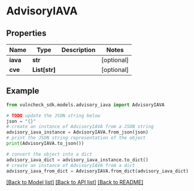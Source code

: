 # AdvisoryIAVA


## Properties

Name | Type | Description | Notes
------------ | ------------- | ------------- | -------------
**iava** | **str** |  | [optional] 
**cve** | **List[str]** |  | [optional] 

## Example

```python
from vulncheck_sdk.models.advisory_iava import AdvisoryIAVA

# TODO update the JSON string below
json = "{}"
# create an instance of AdvisoryIAVA from a JSON string
advisory_iava_instance = AdvisoryIAVA.from_json(json)
# print the JSON string representation of the object
print(AdvisoryIAVA.to_json())

# convert the object into a dict
advisory_iava_dict = advisory_iava_instance.to_dict()
# create an instance of AdvisoryIAVA from a dict
advisory_iava_from_dict = AdvisoryIAVA.from_dict(advisory_iava_dict)
```
[[Back to Model list]](../README.md#documentation-for-models) [[Back to API list]](../README.md#documentation-for-api-endpoints) [[Back to README]](../README.md)


